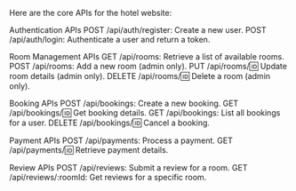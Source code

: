 Here are the core APIs for the hotel website:

Authentication APIs
POST /api/auth/register: Create a new user.
POST /api/auth/login: Authenticate a user and return a token.

Room Management APIs
GET /api/rooms: Retrieve a list of available rooms.
POST /api/rooms: Add a new room (admin only).
PUT /api/rooms/:id: Update room details (admin only).
DELETE /api/rooms/:id: Delete a room (admin only).

Booking APIs
POST /api/bookings: Create a new booking.
GET /api/bookings/:id: Get booking details.
GET /api/bookings: List all bookings for a user.
DELETE /api/bookings/:id: Cancel a booking.

Payment APIs
POST /api/payments: Process a payment.
GET /api/payments/:id: Retrieve payment details.

Review APIs
POST /api/reviews: Submit a review for a room.
GET /api/reviews/:roomId: Get reviews for a specific room.